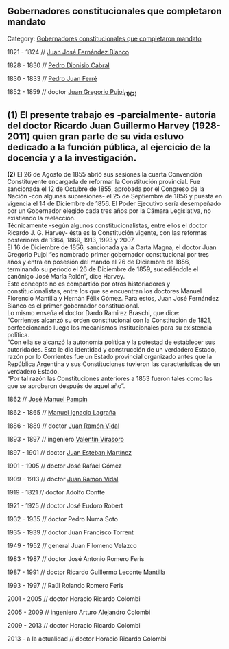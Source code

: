 ## Gobernadores constitucionales que completaron mandato

Category: [Gobernadores constitucionales que completaron mandato](http://descubrircorrientes.com.ar/2012/index.php/3114-cronologias/cronologias-del-periodo-independiente/gobernadoresconstitucionales-propietarios-de-corrientes/gobernadores-constitucionales-que-completaron-mandato)

1821 - 1824 // [Juan José Fernández Blanco](http://descubrircorrientes.com.ar/2012/index.php/3114-cronologias/cronologias-del-periodo-independiente/gobernadoresconstitucionales-propietarios-de-corrientes/index.php?option=com_content&view=category&id=861&Itemid=519)

1828 - 1830 // [Pedro Dionisio Cabral](http://descubrircorrientes.com.ar/2012/index.php/3114-cronologias/cronologias-del-periodo-independiente/gobernadoresconstitucionales-propietarios-de-corrientes/index.php?option=com_content&view=category&id=2021&Itemid=519)

1830 - 1833 // [Pedro Juan Ferré](http://descubrircorrientes.com.ar/2012/index.php/3114-cronologias/cronologias-del-periodo-independiente/gobernadoresconstitucionales-propietarios-de-corrientes/index.php?option=com_content&view=category&id=711&Itemid=519)

1852 - 1859 // doctor [Juan Gregorio Pujol](http://descubrircorrientes.com.ar/2012/index.php/3114-cronologias/cronologias-del-periodo-independiente/gobernadoresconstitucionales-propietarios-de-corrientes/index.php?option=com_content&view=category&id=2174&Itemid=519)<sub><strong>(1)(2)</strong></sub>

## **(1)** El presente trabajo es -parcialmente- autoría del doctor Ricardo Juan Guillermo Harvey (1928-2011) quien gran parte de su vida estuvo dedicado a la función pública, al ejercicio de la docencia y a la investigación.  
**(2)** El 26 de Agosto de 1855 abrió sus sesiones la cuarta Convención Constituyente encargada de reformar la Constitución provincial. Fue sancionada el 12 de Octubre de 1855, aprobada por el Congreso de la Nación -con algunas supresiones- el 25 de Septiembre de 1856 y puesta en vigencia el 14 de Diciembre de 1856. El Poder Ejecutivo sería desempeñado por un Gobernador elegido cada tres años por la Cámara Legislativa, no existiendo la reelección.  
Técnicamente -según algunos constitucionalistas, entre ellos el doctor Ricardo J. G. Harvey- ésta es la Constitución vigente, con las reformas posteriores de 1864, 1869, 1913, 1993 y 2007.  
El 16 de Diciembre de 1856, sancionada ya la Carta Magna, el doctor Juan Gregorio Pujol “es nombrado primer gobernador constitucional por tres años y entra en posesión del mando el 26 de Diciembre de 1856, terminando su período el 26 de Diciembre de 1859, sucediéndole el canónigo José María Rolón”, dice Harvey.  
Este concepto no es compartido por otros historiadores y constitucionalistas, entre los que se encuentran los doctores Manuel Florencio Mantilla y Hernán Félix Gómez. Para estos, Juan José Fernández Blanco es el primer gobernador constitucional.  
Lo mismo enseña el doctor Dardo Ramírez Braschi, que dice:  
“Corrientes alcanzó su orden constitucional con la Constitución de 1821, perfeccionando luego los mecanismos institucionales para su existencia política.  
“Con ella se alcanzó la autonomía política y la potestad de establecer sus autoridades. Esto le dio identidad y construcción de un verdadero Estado, razón por lo Corrientes fue un Estado provincial organizado antes que la República Argentina y sus Constituciones tuvieron las características de un verdadero Estado.  
“Por tal razón las Constituciones anteriores a 1853 fueron tales como las que se aprobaron después de aquel año”.

1862 // [José Manuel Pampín](http://descubrircorrientes.com.ar/2012/index.php/3114-cronologias/cronologias-del-periodo-independiente/gobernadoresconstitucionales-propietarios-de-corrientes/index.php?option=com_content&view=category&id=2735&Itemid=519)

1862 - 1865 // [Manuel Ignacio Lagraña](http://descubrircorrientes.com.ar/2012/index.php/3114-cronologias/cronologias-del-periodo-independiente/gobernadoresconstitucionales-propietarios-de-corrientes/index.php?option=com_content&view=category&id=2737&Itemid=519)

1886 - 1889 // doctor [Juan Ramón Vidal](http://descubrircorrientes.com.ar/2012/index.php/3114-cronologias/cronologias-del-periodo-independiente/gobernadoresconstitucionales-propietarios-de-corrientes/index.php?option=com_content&view=category&id=2170&Itemid=519)

1893 - 1897 // ingeniero [Valentín Virasoro](http://descubrircorrientes.com.ar/2012/index.php/3114-cronologias/cronologias-del-periodo-independiente/gobernadoresconstitucionales-propietarios-de-corrientes/index.php?option=com_content&view=category&id=2707&Itemid=519)

1897 - 1901 // doctor [Juan Esteban Martínez](http://descubrircorrientes.com.ar/2012/index.php/3114-cronologias/cronologias-del-periodo-independiente/gobernadoresconstitucionales-propietarios-de-corrientes/index.php?option=com_content&view=category&id=873&Itemid=519)

1901 - 1905 // doctor José Rafael Gómez

1909 - 1913 // doctor [Juan Ramón Vidal](http://descubrircorrientes.com.ar/2012/index.php/3114-cronologias/cronologias-del-periodo-independiente/gobernadoresconstitucionales-propietarios-de-corrientes/index.php?option=com_content&view=category&id=2170&Itemid=519)

1919 - 1821 // doctor Adolfo Contte

1921 - 1925 // doctor José Eudoro Robert

1932 - 1935 // doctor Pedro Numa Soto

1935 - 1939 // doctor Juan Francisco Torrent

1949 - 1952 // general Juan Filomeno Velazco

1983 - 1987 // doctor José Antonio Romero Feris

1987 - 1991 // doctor Ricardo Guillermo Leconte Mantilla

1993 - 1997 // Raúl Rolando Romero Feris

2001 - 2005 // doctor Horacio Ricardo Colombi

2005 - 2009 // ingeniero Arturo Alejandro Colombi

2009 - 2013 // doctor Horacio Ricardo Colombi

2013 - a la actualidad // doctor Horacio Ricardo Colombi